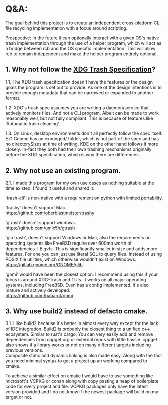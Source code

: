 # Q&A:
The goal behind this project is to create an independent cross-platform CLI file recycling implementation with a focus around scripting. 

Prospective: In the future it can optionally interact with a given OS's native trash implementation through the use of a helper program,
which will act as a bridge between rcb and the OS specific implementation. 
This will allow rcb to remain independent and make the helper program entirely optional.

## 1. Why not follow the [XDG Trash Specification](https://specifications.freedesktop.org/trash-spec/latest/)?

1.1. The XDG trash specification doesn't have the features or the design goals the program is set out to provide. As one of the design intentions is to provide enough metadata that can be narrowed or expanded to another format.

1.2. XDG's trash spec assumes you are writing a daemon/service that actively monitors files. 
And not a CLI program. Albeit can be made to work reasonably well, but not fully compliant. This is because of features like 'Automatic trash cleaning'.

1.3. On Linux, desktop environments don't all perfectly follow the spec itself. 
E.G Gnome has an expunged/ folder, which is not part of the spec and has no directorySizes at time of writing. 
KDE on the other hand follows it more closely. In-fact they both had their own trashing mechanisms originally before the XDG specification, which is why there are differences.

## 2. Why not use an existing program.
2.1. I made this program for my own use cases as nothing suitable at the time existed. I found it useful and shared it.

'trash-cli' is non-native with a requirement on python with limited portability. 

'trashy' doesn't support Mac. \
https://github.com/oberblastmeister/trashy

'gtrash' doesn't support windows. \
https://github.com/umlx5h/gtrash

'gio trash', doesn't support Windows or Mac, also the requirements on operating systems like FreeBSD require over 600mb worth of dependencies. I.E gvfs. This is significantly smaller in size and adds more features. For one you can just use literal SQL to query files. Instead of using POSIX file utilities, which otherwise wouldn't exist on Windows. \
https://gitlab.gnome.org/GNOME/glib

'gomi' would have been the closest option. I recommend using this if your focus is around XDG-Trash and TUIs. It works on all major operating systems, including FreeBSD. Even has a config implemented. It's also mature and actively developed. \
https://github.com/babarot/gomi


## 3. Why use build2 instead of defacto cmake. 
3.1. I like build2 because it's better in almost every way except for the lack of IDE integration.
Build2 is probably the closest thing to a unified c++ ecosystem. Similar to rust's cargo.
You can very easily add and remove dependencies from cppget.org or external repos with little hassle. 
cppget also shows if a library works or not on many different targets including previous versions.  
Composite static and dynamic linking is also made easy.
Along with the fact you need minimal syntax to get a project up an working compared to cmake.

To achieve a similar effect on cmake I would have to use something like microsoft's VCPKG or conan
along with copy pasting a heap of boilerplate code for every project and file. 
VCPKG packages only have the latest version provided and I do not know if the newest package will build on my target or not.
